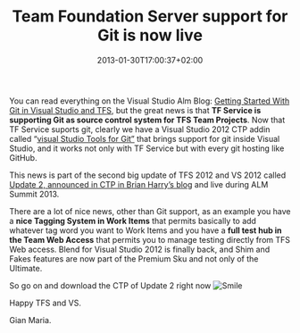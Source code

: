 ﻿---
title: "Team Foundation Server support for Git is now live"
description: ""
date: 2013-01-30T17:00:37+02:00
draft: false
tags: [Tfs]
categories: [Tfs]
---
You can read everything on the Visual Studio Alm Blog: [Getting Started With Git in Visual Studio and TFS](http://blogs.msdn.com/b/visualstudioalm/archive/2013/01/30/getting-started-with-git-in-visual-studio-and-team-foundation-service.aspx), but the great news is that  **TF Service is supporting Git as source control system for TFS Team Projects**. Now that TF Service suports git, clearly we have a Visual Studio 2012 CTP addin called “[visual Studio Tools for Git”](http://visualstudiogallery.msdn.microsoft.com/abafc7d6-dcaa-40f4-8a5e-d6724bdb980c) that brings support for git inside Visual Studio, and it works not only with TF Service but with every git hosting like GitHub.

This news is part of the second big update of TFS 2012 and VS 2012 called [Update 2, announced in CTP in Brian Harry’s blog](http://blogs.msdn.com/b/bharry/archive/2013/01/30/announcing-visual-studio-2012-update-2-vs2012-2.aspx) and live during ALM Summit 2013.

There are a lot of nice news, other than Git support, as an example you have a  **nice Tagging System in Work Items** that permits basically to add whatever tag word you want to Work Items and you have a  **full test hub in the Team Web Access** that permits you to manage testing directly from TFS Web access. Blend for Visual Studio 2012 is finally back, and Shim and Fakes features are now part of the Premium Sku and not only of the Ultimate.

So go on and download the CTP of Update 2 right now ![Smile](https://www.codewrecks.com/blog/wp-content/uploads/2013/01/wlEmoticon-smile.png)

Happy TFS and VS.

Gian Maria.
